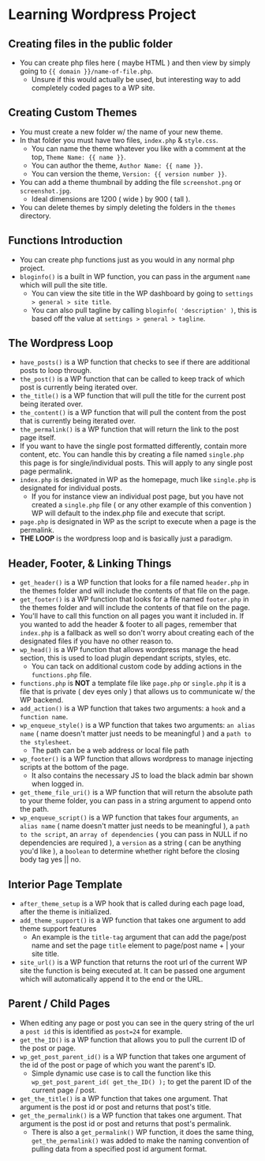 # Learning Wordpress Project

## Creating files in the public folder

* You can create php files here ( maybe HTML ) and then view by simply going to `{{ domain }}/name-of-file.php`.
    * Unsure if this would actually be used, but interesting way to add completely coded pages to a WP site.

## Creating Custom Themes 

* You must create a new folder w/ the name of your new theme.
* In that folder you must have two files, `index.php` & `style.css`.
    * You can name the theme whatever you like with a comment at the top, `Theme Name: {{ name }}`.
    * You can author the theme, `Author Name: {{ name }}`.
    * You can version the theme, `Version: {{ version number }}`.
* You can add a theme thumbnail by adding the file `screenshot.png` or `screenshot.jpg`.
    * Ideal dimensions are 1200 ( wide ) by 900 ( tall ).
* You can delete themes by simply deleting the folders in the `themes` directory.

## Functions Introduction 

* You can create php functions just as you would in any normal php project.
* `bloginfo()` is a built in WP function, you can pass in the argument `name` which will pull the site title.
    * You can view the site title in the WP dashboard by going to `settings > general > site title`.
    * You can also pull tagline by calling `bloginfo( 'description' )`, this is based off the value at `settings > general > tagline`.

## The Wordpress Loop

* `have_posts()` is a WP function that checks to see if there are additional posts to loop through.
* `the_post()` is a WP function that can be called to keep track of which post is currently being iterated over.
* `the_title()` is a WP function that will pull the title for the current post being iterated over.
* `the_content()` is a WP function that will pull the content from the post that is currently being iterated over.
* `the_permalink()` is a WP function that will return the link to the post page itself.
* If you want to have the single post formatted differently, contain more content, etc. You can handle this by creating a file named `single.php` this page is for single/individual posts. This will apply to any single post page permalink.
* `index.php` is designated in WP as the homepage, much like `single.php` is designated for individual posts. 
    * If you for instance view an individual post page, but you have not created a `single.php` file ( or any other example of this convention ) WP will default to the index.php file and execute that script.
* `page.php` is designated in WP as the script to execute when a page is the permalink.
* **THE LOOP** is the wordpress loop and is basically just a paradigm.

## Header, Footer, & Linking Things

* `get_header()` is a WP function that looks for a file named `header.php` in the themes folder and will include the contents of that file on the page.
* `get_footer()` is a WP function that looks for a file named `footer.php` in the themes folder and will include the contents of that file on the page.
* You'll have to call this function on all pages you want it included in. If you wanted to add the header & footer to all pages, remember that `index.php` is a fallback as well so don't worry about creating each of the designated files if you have no other reason to.
* `wp_head()` is a WP function that allows wordpress manage the head section, this is used to load plugin dependant scripts, styles, etc. 
    * You can tack on additional custom code by adding actions in the `functions.php` file.
* `functions.php` is **NOT** a template file like `page.php` or `single.php` it is a file that is private ( dev eyes only ) that allows us to communicate w/ the WP backend.
* `add_action()` is a WP function that takes two arguments: a `hook` and a `function name`.
* `wp_enqueue_style()` is a WP function that takes two arguments: `an alias name` ( name doesn't matter just needs to be meaningful ) and a `path to the stylesheet`.
    * The path can be a web address or local file path
* `wp_footer()` is a WP function that allows wordpress to manage injecting scripts at the bottom of the page. 
    * It also contains the necessary JS to load the black admin bar shown when logged in. 
* `get_theme_file_uri()` is a WP function that will return the absolute path to your theme folder, you can pass in a string argument to append onto the path.
* `wp_enqueue_script()` is a WP function that takes four arguments, `an alias name` ( name doesn't matter just needs to be meaningful ), a `path to the script`, an `array of dependencies` ( you can pass in NULL if no dependencies are required ), a `version` as a string ( can be anything you'd like ), a `boolean` to determine whether right before the closing body tag yes || no.

## Interior Page Template

* `after_theme_setup` is a WP hook that is called during each page load, after the theme is initialized.
* `add_theme_support()` is a WP function that takes one argument to add theme support features
    * An example is the `title-tag` argument that can add the page/post name and set the page `title` element to page/post name + | your site title.
* `site_url()` is a WP function that returns the root url of the current WP site the function is being executed at. It can be passed one argument which will automatically append it to the end or the URL.

## Parent / Child Pages

* When editing any page or post you can see in the query string of the url a `post id` this is identified as `post=24` for example.
* `get_the_ID()` is a WP function that allows you to pull the current ID of the post or page.
* `wp_get_post_parent_id()` is a WP function that takes one argument of the id of the post or page of which you want the parent's ID. 
    * Simple dynamic use case is to call the function like this `wp_get_post_parent_id( get_the_ID() );` to get the parent ID of the current page / post.
* `get_the_title()` is a WP function that takes one argument. That argument is the post id or post and returns that post's title. 
* `get_the_permalink()` is a WP function that takes one argument. That argument is the post id or post and returns that post's permalink.
    * There is also a `get_permalink()` WP function, it does the same thing, `get_the_permalink()` was added to make the naming convention of pulling data from a specified post id argument format.
